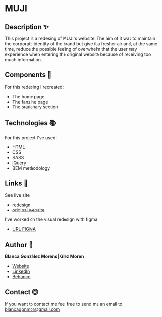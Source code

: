 # MUJI

## Description ✨
This project is a redesing of MUJI's website. The aim of it was to maintain the corporate identity of the brand but give it a fresher air and, at the same time, reduce the possible feeling of overwhelm that the user may experience when entering the original website because of receiving too much information.
 
## Components 📁

For this redesing I recreated: 
* The home page
* The fanzine page
* The stationary section

## Technologies 📚

For this project I've used: 
* HTML
* CSS
* SASS
* jQuery
* BEM methodology

## Links 🔗

 See live site
- [redesign](https://glezmoren.github.io/MUJI/)
- [original website](https://muji.es/)

I've worked on the visual redesign with figma
- [URL FIGMA](https://figma.com/)

## Author 📝
**Blanca González Moreno| Glez Moren**

* [Website](https://www.glezmoren.com/)
* [LinkedIn](https://www.linkedin.com/in/glezmoren/)
* [Behance](https://www.behance.net/XXXXXX)

## Contact 😊
If you want to contact me feel free to send me an email to blancagonmor@gmail.com

